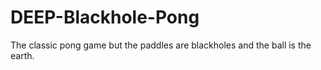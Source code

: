 # DEEP-Blackhole-Pong

The classic pong game but the paddles are blackholes and the ball is the earth. 
